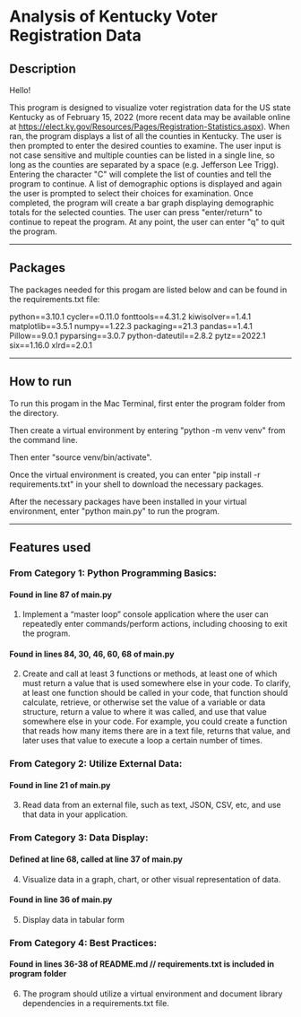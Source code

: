 # Analysis of Kentucky Voter Registration Data


## Description

Hello!

This program is designed to visualize voter registration data for the US state Kentucky as of February 15, 2022 (more recent data may be available online at https://elect.ky.gov/Resources/Pages/Registration-Statistics.aspx). When ran, the program displays a list of all the counties in Kentucky. The user is then prompted to enter the desired counties to examine. The user input is not case sensitive and multiple counties can be listed in a single line, so long as the counties are separated by a space (e.g. Jefferson Lee Trigg). Entering the character "C" will complete the list of counties and tell the program to continue. A list of demographic options is displayed and again the user is prompted to select their choices for examination. Once completed, the program will create a bar graph displaying demographic totals for the selected counties. The user can press "enter/return" to continue to repeat the program. At any point, the user can enter "q" to quit the program.

----------------------------------------------------------------------------------------------------

## Packages

The packages needed for this progam are listed below and can be found in the requirements.txt file:

python==3.10.1
cycler==0.11.0
fonttools==4.31.2
kiwisolver==1.4.1
matplotlib==3.5.1
numpy==1.22.3
packaging==21.3
pandas==1.4.1
Pillow==9.0.1
pyparsing==3.0.7
python-dateutil==2.8.2
pytz==2022.1
six==1.16.0
xlrd==2.0.1

----------------------------------------------------------------------------------------------------

## How to run

To run this progam in the Mac Terminal, first enter the program folder from the directory.

Then create a virtual environment by entering "python -m venv venv" from the command line.

Then enter "source venv/bin/activate".

Once the virtual environment is created, you can enter "pip install -r requirements.txt" in your shell to download the necessary packages.

After the necessary packages have been installed in your virtual environment, enter "python main.py" to run the program.

----------------------------------------------------------------------------------------------------

## Features used

### From Category 1: Python Programming Basics:

#### Found in line 87 of main.py
1. Implement a “master loop” console application where the user can repeatedly enter commands/perform actions, including choosing to exit the program.

#### Found in lines 84, 30, 46, 60, 68 of main.py
2. Create and call at least 3 functions or methods, at least one of which must return a value that is used somewhere else in your code. To clarify, at least one function should be called in your code, that function should calculate, retrieve, or otherwise set the value of a variable or data structure, return a value to where it was called, and use that value somewhere else in your code. For example, you could create a function that reads how many items there are in a text file, returns that value, and later uses that value to execute a loop a certain number of times.

### From Category 2: Utilize External Data:

#### Found in line 21 of main.py
3. Read data from an external file, such as text, JSON, CSV, etc, and use that data in your application.

### From Category 3: Data Display:

#### Defined at line 68, called at line 37 of main.py
4. Visualize data in a graph, chart, or other visual representation of data.

#### Found in line 36 of main.py
5. Display data in tabular form

### From Category 4: Best Practices:

#### Found in lines 36-38 of README.md // requirements.txt is included in program folder
6. The program should utilize a virtual environment and document library dependencies in a requirements.txt file.